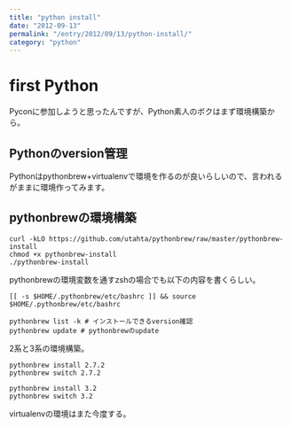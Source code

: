 ```yaml
---
title: "python install"
date: "2012-09-13"
permalink: "/entry/2012/09/13/python-install/"
category: "python"
---
```


# first Python

Pyconに参加しようと思ったんですが、Python素人のボクはまず環境構築から。

## Pythonのversion管理

Pythonはpythonbrew+virtualenvで環境を作るのが良いらしいので、言われるがままに環境作ってみます。

## pythonbrewの環境構築

```shell
curl -kLO https://github.com/utahta/pythonbrew/raw/master/pythonbrew-install
chmod +x pythonbrew-install
./pythonbrew-install
```

pythonbrewの環境変数を通すzshの場合でも以下の内容を書くらしい。

```shell
[[ -s $HOME/.pythonbrew/etc/bashrc ]] && source $HOME/.pythonbrew/etc/bashrc

pythonbrew list -k # インストールできるversion確認
pythonbrew update # pythonbrewのupdate
```

2系と3系の環境構築。

```shell
pythonbrew install 2.7.2
pythonbrew switch 2.7.2

pythonbrew install 3.2
pythonbrew switch 3.2
```

virtualenvの環境はまた今度する。

